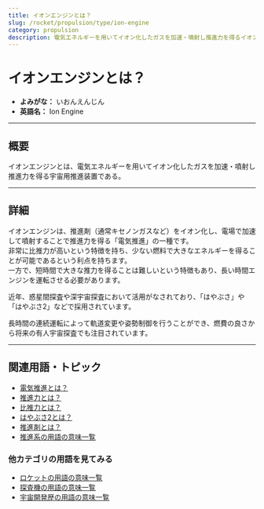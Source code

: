 ```yaml
---
title: イオンエンジンとは？
slug: /rocket/propulsion/type/ion-engine
category: propulsion
description: 電気エネルギーを用いてイオン化したガスを加速・噴射し推進力を得るイオンエンジンであるコマンドの意味・定義・内容について解説します。  
---
```


# イオンエンジンとは？

- **よみがな：** いおんえんじん  
- **英語名：** Ion Engine  

---

## 概要

イオンエンジンとは、電気エネルギーを用いてイオン化したガスを加速・噴射し推進力を得る宇宙用推進装置である。  

---

## 詳細

イオンエンジンは、推進剤（通常キセノンガスなど）をイオン化し、電場で加速して噴射することで推進力を得る「電気推進」の一種です。  
非常に比推力が高いという特徴を持ち、少ない燃料で大きなエネルギーを得ることが可能であるという利点を持ちます。  
一方で、短時間で大きな推力を得ることは難しいという特徴もあり、長い時間エンジンを運転させる必要があります。  

近年、惑星間探査や深宇宙探査において活用がなされており、「はやぶさ」や「はやぶさ2」などで採用されています。  

長時間の連続運転によって軌道変更や姿勢制御を行うことができ、燃費の良さから将来の有人宇宙探査でも注目されています。  

---

## 関連用語・トピック

- [電気推進とは？](/docs/rocket/propulsion/type/electric-propulsion)
- [推進力とは？](/docs/rocket/propulsion/system/propulsion)
- [比推力とは？](/docs/rocket/propulsion/system/isp)
- [はやぶさ2とは？](/docs/explorer/mission/hayabusa2)
- [推進剤とは？](/docs/rocket/propulsion/system/propellant)
- [推進系の用語の意味一覧](/docs/category/propulsion)

### 他カテゴリの用語を見てみる
- [ロケットの用語の意味一覧](/docs/category/rocket)
- [探査機の用語の意味一覧](/docs/category/explorer)
- [宇宙開発歴の用語の意味一覧](/docs/category/history)


